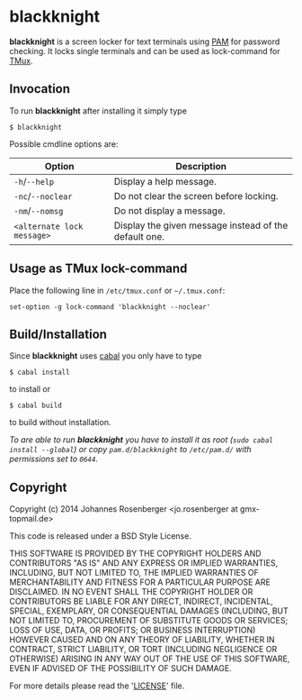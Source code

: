 blackknight
============

**blackknight** is a screen locker for text terminals using [PAM] for password checking.
It locks single terminals and can be used as lock-command for [TMux].

[PAM]:  https://en.wikipedia.org/wiki/Pluggable_Authentication_Modules
[TMux]: https://en.wikipedia.org/wiki/Tmux


Invocation
------------

To run **blackknight** after installing it simply type

```
$ blackknight
```

Possible cmdline options are:

| Option                     | Description
| -------------------------- | ---------------------
| `-h`/`--help`<br>          | Display a help message.
| `-nc`/`--noclear`<br>      | Do not clear the screen before locking.
| `-nm`/`--nomsg`<br>        | Do not display a message.
| `<alternate lock message>` | Display the given message instead of the default one.


Usage as TMux lock-command
---------------------------

Place the following line in `/etc/tmux.conf` or `~/.tmux.conf`:

```
set-option -g lock-command 'blackknight --noclear'
```


Build/Installation
---------------------

Since **blackknight** uses [cabal] you only have to type

```
$ cabal install
```

to install or

```
$ cabal build
```

to build without installation.

_To are able to run **blackknight** you have to install it as root (`sudo cabal install --global`)
or copy `pam.d/blackknight` to `/etc/pam.d/` with permissions set to `0644`._

[cabal]:  http://www.haskell.org/cabal


Copyright
-----------

Copyright (c) 2014 Johannes Rosenberger <jo.rosenberger at gmx-topmail.de>

This code is released under a BSD Style License.

THIS SOFTWARE IS PROVIDED BY THE COPYRIGHT HOLDERS AND CONTRIBUTORS "AS IS" AND ANY
EXPRESS OR IMPLIED WARRANTIES, INCLUDING, BUT NOT LIMITED TO, THE IMPLIED WARRANTIES
OF MERCHANTABILITY AND FITNESS FOR A PARTICULAR PURPOSE ARE DISCLAIMED. IN NO EVENT
SHALL THE COPYRIGHT HOLDER OR CONTRIBUTORS BE LIABLE FOR ANY DIRECT, INDIRECT,
INCIDENTAL, SPECIAL, EXEMPLARY, OR CONSEQUENTIAL DAMAGES (INCLUDING, BUT NOT LIMITED
TO, PROCUREMENT OF SUBSTITUTE GOODS OR SERVICES; LOSS OF USE, DATA, OR PROFITS; OR
BUSINESS INTERRUPTION) HOWEVER CAUSED AND ON ANY THEORY OF LIABILITY, WHETHER IN
CONTRACT, STRICT LIABILITY, OR TORT (INCLUDING NEGLIGENCE OR OTHERWISE) ARISING IN
ANY WAY OUT OF THE USE OF THIS SOFTWARE, EVEN IF ADVISED OF THE POSSIBILITY OF SUCH
DAMAGE.

For more details please read the '[LICENSE]' file.

[LICENSE]: https://github.com/jorsn/blackknight/blob/master/LICENSE

